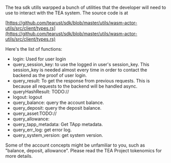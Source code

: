 The tea sdk utills warpped a bunch of utilities that the developer will need to use to interact with the TEA system. The source code is at 

[https://github.com/tearust/sdk/blob/master/utils/wasm-actor-utils/src/client/types.rs](https://github.com/tearust/sdk/blob/master/utils/wasm-actor-utils/src/client/types.rs)

Here's the list of functions:

- login: Used for user login
- query_session_key: to use the logged in user's session_key. This session_key is needed almost every time in order to contact the backend as the proof of user login.
- query_result: To get the response from previous requests. This is because all requests to the backend will be handled async.
- queryHashResult: TODO://
- logout: logout
- query_balance: query the account balance.
- query_deposit: query the deposit balance.
- query_asset:TODO://
- query_allowance:
- query_tapp_metadata: Get TApp metadata.
- query_err_log: get error log.
- query_system_version: get system version.

Some of the account concepts might be unfamiliar to you, such as "balance, deposit, allowance". Please read the TEA Project tokenomics for more details.

